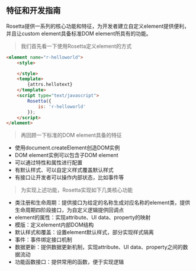 ## 特征和开发指南

Rosetta提供一系列的核心功能和特征，为开发者建立自定义element提供便利，并且让custom element具备标准DOM element所具有的功能。

> 我们首先看一下使用Rosetta定义element的方式

```html
<element name="r-helloworld">
    <style>

    </style>
    <template>
        {attrs.hellotext}
    </template>
    <script type="text/javascript">
        Rosetta({
            is: 'r-helloworld'
        });
    </script>
</element>
```


> 再回顾一下标准的DOM element具备的特征

- 使用document.createElement创造DOM实例
- DOM element实例可以包含子DOM element
- 可以通过特性和属性进行配置
- 有默认样式、可以自定义样式覆盖默认样式
- 有接口让开发者可以操作内部状态，比如事件等

> 为实现上述功能，Rosetta实现如下几类核心功能

- 类注册和生命周期：提供接口为给定的名称生成对应名称的element类，提供生命周期四阶段接口，为自定义逻辑提供回调点
- element的属性：实现attribute、UI data、property的映射
- 模版：定义element内部DOM结构
- 默认样式和覆盖：设置element默认样式，部分实现样式隔离
- 事件：事件绑定接口机制
- 数据更新：提供数据更新机制，实现attribute、UI data、property之间的数据流动
- 功能函数接口：提供常用的函数，便于实现逻辑



